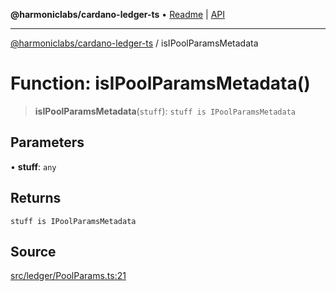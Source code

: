 **@harmoniclabs/cardano-ledger-ts** • [Readme](../Introduction.md) \| [API](../globals.md)

***

[@harmoniclabs/cardano-ledger-ts](../Introduction.md) / isIPoolParamsMetadata

# Function: isIPoolParamsMetadata()

> **isIPoolParamsMetadata**(`stuff`): `stuff is IPoolParamsMetadata`

## Parameters

• **stuff**: `any`

## Returns

`stuff is IPoolParamsMetadata`

## Source

[src/ledger/PoolParams.ts:21](https://github.com/HarmonicLabs/cardano-ledger-ts/blob/d1659b0/src/ledger/PoolParams.ts#L21)
